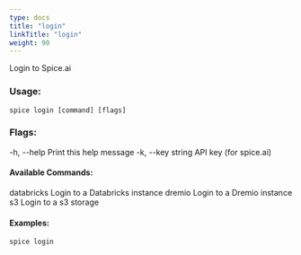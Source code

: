 ```yaml
---
type: docs
title: "login"
linkTitle: "login"
weight: 90
---
```


Login to Spice.ai

### Usage:
```shell
spice login [command] [flags]
```

### Flags:
  -h, --help         Print this help message
  -k, --key string   API key (for spice.ai)

#### Available Commands:
  databricks  Login to a Databricks instance
  dremio      Login to a Dremio instance
  s3          Login to a s3 storage

#### Examples:
```shell
spice login
```
